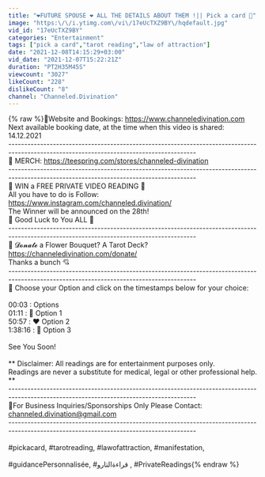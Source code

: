 ```yaml
---
title: "❤️FUTURE SPOUSE ❤️ ALL THE DETAILS ABOUT THEM !|| Pick a card 🔮"
image: "https:\/\/i.ytimg.com\/vi\/17eUcTXZ9BY\/hqdefault.jpg"
vid_id: "17eUcTXZ9BY"
categories: "Entertainment"
tags: ["pick a card","tarot reading","law of attraction"]
date: "2021-12-08T14:15:29+03:00"
vid_date: "2021-12-07T15:22:21Z"
duration: "PT2H35M45S"
viewcount: "3027"
likeCount: "228"
dislikeCount: "8"
channel: "Channeled.Divination"
---
```

{% raw %}🌻Website and Bookings:  <a rel="nofollow" target="blank" href="https://www.channeledivination.com">https://www.channeledivination.com</a><br />Next available booking date, at the time when this video is shared: 14.12.2021<br />-----------------------------------------------------------------------------------------------------------------------------------------<br />🌻 MERCH: <a rel="nofollow" target="blank" href="https://teespring.com/stores/channeled-divination">https://teespring.com/stores/channeled-divination</a><br />-----------------------------------------------------------------------------------------------------------------------------------------<br />🎁 WIN a FREE PRIVATE VIDEO READING 🎁<br />All you have to do is Follow:<br /><a rel="nofollow" target="blank" href="https://www.instagram.com/channeled.divination/">https://www.instagram.com/channeled.divination/</a><br />​The Winner will be announced on the 28th!<br />🧡 Good Luck to You ALL 🧡<br />-----------------------------------------------------------------------------------------------------------------------------------------<br />🌻 𝓓𝓸𝓷𝓪𝓽𝓮 a Flower Bouquet? A Tarot Deck?<br /><a rel="nofollow" target="blank" href="https://channeledivination.com/donate/">https://channeledivination.com/donate/</a><br />Thanks a bunch 💘<br />-----------------------------------------------------------------------------------------------------------------------------------------<br />🌻 Choose your Option and click on the timestamps below for your choice: <br /><br />00:03​          : Options<br />01:11​          : 🧡 Option 1<br />50:57​          : ❤️ Option 2<br />1:38:16​       : 💛 Option 3<br /><br />See You Soon!<br /><br />** Disclaimer: All readings are for entertainment purposes only.<br />Readings are never a substitute for medical, legal or other professional help. **<br />-----------------------------------------------------------------------------------------------------------------------------------------<br />🌻For Business Inquiries/Sponsorships Only Please Contact:<br />channeled.divination@gmail.com<br />-----------------------------------------------------------------------------------------------------------------------------------------<br /><br />#pickacard, #tarotreading, #lawofattraction,   #manifestation, <br /><br />#guidancePersonnalisée, #قراءةالتارو , #PrivateReadings{% endraw %}
